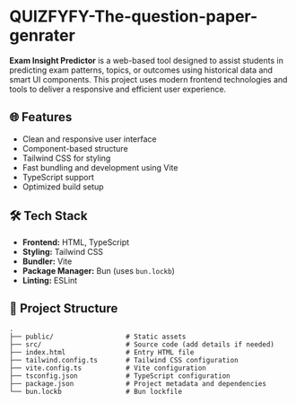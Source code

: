 # QUIZFYFY-The-question-paper-genrater

**Exam Insight Predictor** is a web-based tool designed to assist students in predicting exam patterns, topics, or outcomes using historical data and smart UI components. This project uses modern frontend technologies and tools to deliver a responsive and efficient user experience.

## 🌐 Features

- Clean and responsive user interface
- Component-based structure
- Tailwind CSS for styling
- Fast bundling and development using Vite
- TypeScript support
- Optimized build setup

## 🛠️ Tech Stack

- **Frontend:** HTML, TypeScript
- **Styling:** Tailwind CSS
- **Bundler:** Vite
- **Package Manager:** Bun (uses `bun.lockb`)
- **Linting:** ESLint

## 📁 Project Structure

```plaintext
.
├── public/                  # Static assets
├── src/                     # Source code (add details if needed)
├── index.html               # Entry HTML file
├── tailwind.config.ts       # Tailwind CSS configuration
├── vite.config.ts           # Vite configuration
├── tsconfig.json            # TypeScript configuration
├── package.json             # Project metadata and dependencies
└── bun.lockb                # Bun lockfile
